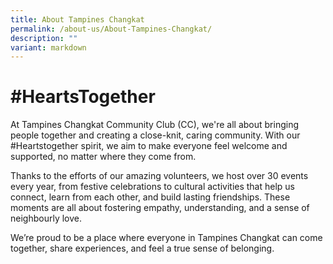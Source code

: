 ```yaml
---
title: About Tampines Changkat
permalink: /about-us/About-Tampines-Changkat/
description: ""
variant: markdown
---
```

# **#HeartsTogether**

At Tampines Changkat Community Club (CC), we're all about bringing people together and creating a close-knit, caring community. With our #Heartstogether spirit, we aim to make everyone feel welcome and supported, no matter where they come from.

Thanks to the efforts of our amazing volunteers, we host over 30 events every year, from festive celebrations to cultural activities that help us connect, learn from each other, and build lasting friendships. These moments are all about fostering empathy, understanding, and a sense of neighbourly love.

We’re proud to be a place where everyone in Tampines Changkat can come together, share experiences, and feel a true sense of belonging.